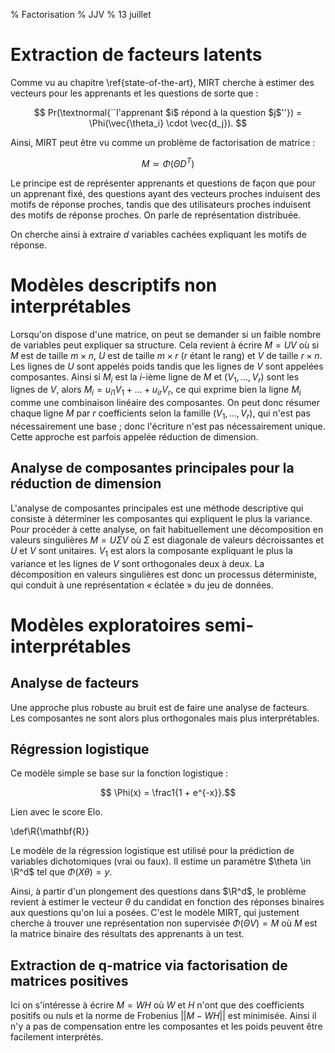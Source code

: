 % Factorisation
% JJV
% 13 juillet

# Extraction de facteurs latents

Comme vu au chapitre \ref{state-of-the-art}, MIRT cherche à estimer des vecteurs pour les apprenants et les questions de sorte que :

$$ Pr(\textnormal{``l'apprenant $i$ répond à la question $j$''}) = \Phi(\vec{\theta_i} \cdot \vec{d_j}). $$

Ainsi, MIRT peut être vu comme un problème de factorisation de matrice :

$$ M \simeq \Phi(\Theta D^T) $$

Le principe est de représenter apprenants et questions de façon que pour un apprenant fixé, des questions ayant des vecteurs proches induisent des motifs de réponse proches, tandis que des utilisateurs proches induisent des motifs de réponse proches. On parle de représentation distribuée.

On cherche ainsi à extraire $d$ variables cachées expliquant les motifs de réponse. 

# Modèles descriptifs non interprétables

Lorsqu'on dispose d'une matrice, on peut se demander si un faible nombre de variables peut expliquer sa structure. Cela revient à écrire $M = UV$ où si $M$ est de taille $m \times n$, $U$ est de taille $m \times r$ ($r$ étant le rang) et $V$ de taille $r \times n$. Les lignes de $U$ sont appelés poids tandis que les lignes de $V$ sont appelées composantes. Ainsi si $M_i$ est la $i$-ième ligne de $M$ et $(V_1, \ldots, V_r)$ sont les lignes de $V$, alors $M_i = u_{i1} V_1 + \ldots + u_{ir} V_r$, ce qui exprime bien la ligne $M_i$ comme une combinaison linéaire des composantes. On peut donc résumer chaque ligne $M$ par $r$ coefficients selon la famille $(V_1, \ldots, V_r)$, qui n'est pas nécessairement une base ; donc l'écriture n'est pas nécessairement unique. Cette approche est parfois appelée réduction de dimension.

## Analyse de composantes principales pour la réduction de dimension

L'analyse de composantes principales est une méthode descriptive qui consiste à déterminer les composantes qui expliquent le plus la variance. Pour procéder à cette analyse, on fait habituellement une décomposition en valeurs singulières $M = U \Sigma V$ où $\Sigma$ est diagonale de valeurs décroissantes et $U$ et $V$ sont unitaires. $V_1$ est alors la composante expliquant le plus la variance et les lignes de $V$ sont orthogonales deux à deux. La décomposition en valeurs singulières est donc un processus déterministe, qui conduit à une représentation « éclatée » du jeu de données.

# Modèles exploratoires semi-interprétables

## Analyse de facteurs

Une approche plus robuste au bruit est de faire une analyse de facteurs. Les composantes ne sont alors plus orthogonales mais plus interprétables.

## Régression logistique

Ce modèle simple se base sur la fonction logistique :

$$ \Phi(x) = \frac1{1 + e^{-x}}.$$

Lien avec le score Elo.

\def\R{\mathbf{R}}

Le modèle de la régression logistique est utilisé pour la prédiction de variables dichotomiques (vrai ou faux). Il estime un paramètre $\theta \in \R^d$ tel que $\Phi(X\theta) = y$.

Ainsi, à partir d'un plongement des questions dans $\R^d$, le problème revient à estimer le vecteur $\theta$ du candidat en fonction des réponses binaires aux questions qu'on lui a posées. C'est le modèle MIRT, qui justement cherche à trouver une représentation non supervisée $\Phi(\Theta V) = M$ où $M$ est la matrice binaire des résultats des apprenants à un test.

## Extraction de q-matrice via factorisation de matrices positives

Ici on s'intéresse à écrire $M = WH$ où $W$ et $H$ n'ont que des coefficients positifs ou nuls et la norme de Frobenius $||M - WH||$ est minimisée. Ainsi il n'y a pas de compensation entre les composantes et les poids peuvent être facilement interprétés.
